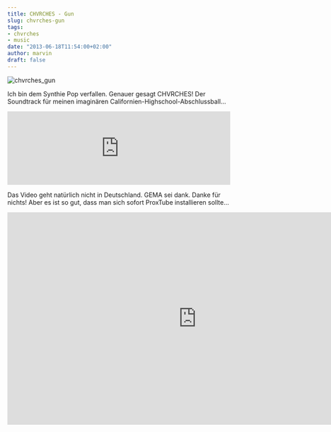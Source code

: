 ```yaml
---
title: CHVRCHES - Gun
slug: chvrches-gun
tags:
- chvrches
- music
date: "2013-06-18T11:54:00+02:00"
author: marvin
draft: false
---
```

![chvrches_gun](/images/chvrches_gun.jpg)

Ich bin dem Synthie Pop verfallen. Genauer gesagt CHVRCHES! Der
Soundtrack für meinen imaginären Californien-Highschool-Abschlussball...

<iframe width="100%" height="166" scrolling="no" frameborder="no" src="https://w.soundcloud.com/player/?url=http%3A%2F%2Fapi.soundcloud.com%2Ftracks%2F94123129"></iframe>

Das Video geht natürlich nicht in Deutschland. GEMA sei dank. Danke für
nichts! Aber es ist so gut, dass man sich sofort ProxTube installieren
sollte...

<iframe width="853" height="480" src="https://www.youtube.com/embed/ktoaj1IpTbw" frameborder="0" allowfullscreen></iframe>